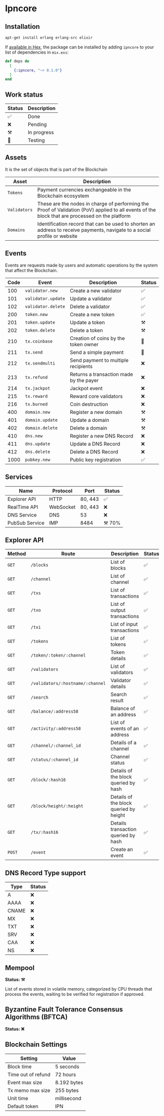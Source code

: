 # Ipncore

## Installation

```bash
apt-get install erlang erlang-src elixir
```

If [available in Hex](https://hex.pm/docs/publish), the package can be installed
by adding `ipncore` to your list of dependencies in `mix.exs`:

```elixir
def deps do
  [
    {:ipncore, "~> 0.1.0"}
  ]
end
```
## Work status
|Status|Description|
|-|-|
|✅|Done|
|❌|Pending|
|⚒️|In progress|
|🐞|Testing|

## Assets
It is the set of objects that is part of the Blockchain

|Asset|Description|
|-|-|
|```Tokens```|Payment currencies exchangeable in the Blockchain ecosystem|
|```Validators```|These are the nodes in charge of performing the Proof of Validation (PoV) applied to all events of the block that are processed on the platform|
|```Domains```|Identification record that can be used to shorten an address to receive payments, navigate to a social profile or website|

## Events
Events are requests made by users and automatic operations by the system that affect the Blockchain.

|Code|Event|Description|Status|
|-|-|-|-|
|100|```validator.new```|Create a new validator|✅|
|101|```validator.update```|Update a validator|✅|
|102|```validator.delete```|Delete a validator|✅|
|200|```token.new```|Create a new token|✅|
|201|```token.update```|Update a token|⚒️|
|202|```token.delete```|Delete a token|⚒️|
|210|```tx.coinbase```|Creation of coins by the token owner|🐞|
|211|```tx.send```|Send a simple payment|🐞|
|212|```tx.sendmulti```|Send payment to multiple recipients|❌|
|213|```tx.refund```|Returns a transaction made by the payer|❌|
|214|```tx.jackpot```|Jackpot event|❌|
|215|```tx.reward```|Reward core validators|❌|
|216|```tx.burned```|Coin destruction|❌|
|400|```domain.new```|Register a new domain|⚒️|
|401|```domain.update```|Update a domain|⚒️|
|402|```domain.delete```|Delete a domain|⚒️|
|410|```dns.new```|Register a new DNS Record|❌|
|411|```dns.update```|Update a DNS Record|❌|
|412|```dns.delete```|Delete a DNS Record|❌|
|1000|```pubkey.new```|Public key registration|✅|

## Services

|Name|Protocol|Port|Status|
|-|-|-|-|
|Explorer API|HTTP|80, 443|✅
|RealTime API|WebSocket|80, 443|❌|
|DNS Service|DNS|53|❌|
|PubSub Service|IMP|8484|⚒️ 70%|

## Explorer API

|Method|Route|Description|Status|
|-|-|-|-|
|```GET```|```/blocks```|List of blocks|✅
|```GET```|```/channel```|List of channel|✅
|```GET```|```/txs```|List of transactions|✅
|```GET```|```/txo```|List of output transactions|✅
|```GET```|```/txi```|List of input transactions|✅
|```GET```|```/tokens```|List of tokens|✅
|```GET```|```/token/:token/:channel```|Token details|✅
|```GET```|```/validators```|List of validators|✅
|```GET```|```/validators/:hostname/:channel```|Validator details|✅
|```GET```|```/search```|Search result|✅
|```GET```|```/balance/:address58```|Balance of an address|✅
|```GET```|```/activity/:address58```|List of events of an address|✅
|```GET```|```/channel/:channel_id```|Details of a channel|✅
|```GET```|```/status/:channel_id```|Channel status|✅
|```GET```|```/block/:hash16```|Details of the block queried by hash|✅
|```GET```|```/block/height/:height```|Details of the block queried by height|✅
|```GET```|```/tx/:hash16```|Details transaction queried by hash|✅
|```POST```|```/event```|Create an event|✅

## DNS Record Type support

|Type|Status|
|-|-|
|A|❌|
|AAAA|❌|
|CNAME|❌|
|MX|❌|
|TXT|❌|
|SRV|❌|
|CAA|❌|
|NS|❌|

## Mempool
**Status: ⚒️**

List of events stored in volatile memory, categorized by CPU threads that process the events, waiting to be verified for registration if approved.


## Byzantine Fault Tolerance Consensus Algorithms (BFTCA)
**Status: ❌**

## Blockchain Settings
|Setting|Value
|-|-|
|Block time|5 seconds|
|Time out of refund|72 hours|
|Event max size|8.192 bytes|
|Tx memo max size|255 bytes|
|Unit time|millisecond|
|Default token|IPN|
